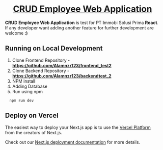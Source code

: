 <h1 align="center">
  <a href="https://github.com/Alamnzr123/frontend_test2">
   CRUD Employee Web Application
  </a>
  <br />
</h1>

**CRUD Employee Web Application** is test for PT Immobi Solusi Prima **React**.
If any developer want adding another feature for further development are welcome **:)**

## Running on Local Development

1. Clone Frontend Repository - **https://github.com/Alamnzr123/frontend_test2**
2. Clone Backend Repository - **https://github.com/Alamnzr123/backendtest_2**
3. NPM install
4. Adding Database
5. Run using npm
```
  npm run dev
```

## Deploy on Vercel

The easiest way to deploy your Next.js app is to use the [Vercel Platform](https://vercel.com/new?utm_medium=default-template&filter=next.js&utm_source=create-next-app&utm_campaign=create-next-app-readme) from the creators of Next.js.

Check out our [Next.js deployment documentation](https://nextjs.org/docs/deployment) for more details.